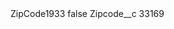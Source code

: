 <?xml version="1.0" encoding="UTF-8"?>
<CustomMetadata xmlns="http://soap.sforce.com/2006/04/metadata" xmlns:xsi="http://www.w3.org/2001/XMLSchema-instance" xmlns:xsd="http://www.w3.org/2001/XMLSchema">
    <label>ZipCode1933</label>
    <protected>false</protected>
    <values>
        <field>Zipcode__c</field>
        <value xsi:type="xsd:string">33169</value>
    </values>
</CustomMetadata>
